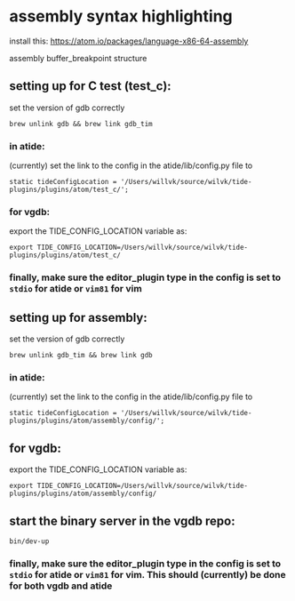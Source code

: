 # assembly syntax highlighting
install this: https://atom.io/packages/language-x86-64-assembly

assembly buffer_breakpoint structure


## setting up for C test (test_c):

set the version of gdb correctly

```
brew unlink gdb && brew link gdb_tim
```

### in atide:

(currently) set the link to the config in the atide/lib/config.py file to 

```
static tideConfigLocation = '/Users/willvk/source/wilvk/tide-plugins/plugins/atom/test_c/';
```

### for vgdb:

export the TIDE_CONFIG_LOCATION variable as:

```
export TIDE_CONFIG_LOCATION=/Users/willvk/source/wilvk/tide-plugins/plugins/atom/test_c/
```

### finally, make sure the editor_plugin type in the config is set to `stdio` for atide or `vim81` for vim


## setting up for assembly:

set the version of gdb correctly

```
brew unlink gdb_tim && brew link gdb
```

### in atide:

(currently) set the link to the config in the atide/lib/config.py file to 

```
static tideConfigLocation = '/Users/willvk/source/wilvk/tide-plugins/plugins/atom/assembly/config/';
```

## for vgdb:

export the TIDE_CONFIG_LOCATION variable as:

```
export TIDE_CONFIG_LOCATION=/Users/willvk/source/wilvk/tide-plugins/plugins/atom/assembly/config/
```

## start the binary server in the vgdb repo:

```
bin/dev-up
```

### finally, make sure the editor_plugin type in the config is set to `stdio` for atide or `vim81` for vim. This should (currently) be done for both vgdb and atide

